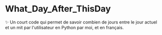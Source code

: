 # What_Day_After_ThisDay
✨ Un court code qui permet de savoir combien de jours entre le jour actuel et un mit par l'utilisateur en Python par moi, et en français.
